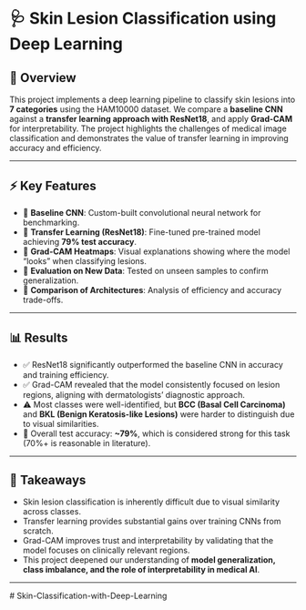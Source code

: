 ﻿# 🩺 Skin Lesion Classification using Deep Learning  

## 📌 Overview  
This project implements a deep learning pipeline to classify skin lesions into **7 categories** using the HAM10000 dataset. We compare a **baseline CNN** against a **transfer learning approach with ResNet18**, and apply **Grad-CAM** for interpretability. The project highlights the challenges of medical image classification and demonstrates the value of transfer learning in improving accuracy and efficiency.  

---

## ⚡ Key Features  
- 🔹 **Baseline CNN**: Custom-built convolutional neural network for benchmarking.  
- 🔹 **Transfer Learning (ResNet18)**: Fine-tuned pre-trained model achieving **79% test accuracy**.  
- 🔹 **Grad-CAM Heatmaps**: Visual explanations showing where the model “looks” when classifying lesions.  
- 🔹 **Evaluation on New Data**: Tested on unseen samples to confirm generalization.  
- 🔹 **Comparison of Architectures**: Analysis of efficiency and accuracy trade-offs.  

---

## 📊 Results  
- ✅ ResNet18 significantly outperformed the baseline CNN in accuracy and training efficiency.  
- ✅ Grad-CAM revealed that the model consistently focused on lesion regions, aligning with dermatologists’ diagnostic approach.  
- ⚠️ Most classes were well-identified, but **BCC (Basal Cell Carcinoma)** and **BKL (Benign Keratosis-like Lesions)** were harder to distinguish due to visual similarities.  
- 🎯 Overall test accuracy: **~79%**, which is considered strong for this task (70%+ is reasonable in literature).  

---

## 🧠 Takeaways  
- Skin lesion classification is inherently difficult due to visual similarity across classes.  
- Transfer learning provides substantial gains over training CNNs from scratch.  
- Grad-CAM improves trust and interpretability by validating that the model focuses on clinically relevant regions.  
- This project deepened our understanding of **model generalization, class imbalance, and the role of interpretability in medical AI**.  

---

#   S k i n - C l a s s i f i c a t i o n - w i t h - D e e p - L e a r n i n g  
 